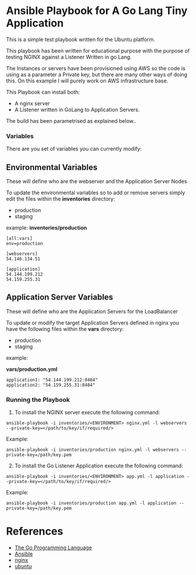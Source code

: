 Ansible Playbook for A Go Lang  Tiny Application
============================

This is a simple test playbook written for the Ubuntu platform.

This playbook has been written for educational purpose with the purpose of testing NGINX against a Listener Written in go Lang.

The Instances or servers have been provisioned using AWS so the code is using as a parameter a Private key, but there are many other ways of doing this.
On this example I will purely work on AWS infrastructure base.

This Playbook can install both:
  * A nginx server
  * A Listener written in GoLang to Application Servers.
  
The build has been parametrised as explained below..
  
  
### Variables

There are you set of variables you can currently modify:

## Environmental Variables

These will define who are the webserver and the Application Server Nodes

To update the environmental variables so to add or remove servers simply edit the files within the **inventories** directory:
  * production
  * staging

example:
**inventories/production** 
```
[all:vars]
env=production

[webservers]
54.146.134.51

[application]
54.144.199.212
54.159.255.31
```

## Application Server Variables

These will define who are the Application Servers for  the LoadBalancer

To update or modify the target Application Servers defined in nginx you have the following files within the **vars** directory:
  * production
  * staging

example:

**vars/production.yml** 
```
application1: "54.144.199.212:8484"
application2: "54.159.255.31:8484"
```

### Running the Playbook
  
1. To install the NGINX server execute the following command:

```
ansible-playbook -i inventories/<ENVIRONMENT> nginx.yml -l webservers --private-key=</path/to/key/if/required/>
```

Example:
```
ansible-playbook -i inventories/production nginx.yml -l webservers --private-key=/path/key.pem
```

2. To install the Go Listener Application execute the following command:

```
ansible-playbook -i inventories/<ENVIRONMENT> app.yml -l application --private-key=</path/to/key/if/required/>
```

Example:
```
ansible-playbook -i inventories/production app.yml -l application --private-key=/path/key.pem
```


References 
=============================

* [The Go Programming Language](https://golang.org/)
* [Ansible](http://www.ansible.com/)
* [nginx](https://www.nginx.com/)
* [ubuntu](http://www.ubuntu.com/)

